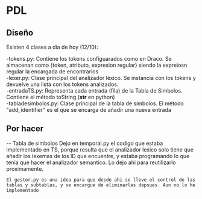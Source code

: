 # PDL


## Diseño  

Existen 4 clases a día de hoy (12/10):

-tokens.py: Contiene los tokens configuarados como en Draco. Se almacenan como  {token, atributo, expresion regular} siendo la expreiosn regular la encargada de encontrarlos  
-lexer.py: Clase principal del analizador léxico. Se instancia con los tokens y devuelve una lista con los tokens analizados.  
-entradaTS.py: Representa cada entrada (fila) de la Tabla de Simbolos. Contiene el método toString (__str__ en python)  
-tabladesimbolos.py: Clase principal de la tabla de símbolos. El método "add_identifier" es el que se encarga de añadir una nueva entrada  

## Por hacer  

-- Tabla de simbolos
    Dejo en temporal.py el codigo que estaba implementado en TS, porque resulta que el analizador lexico solo tiene que añadir los lexemas de los ID que encuentre, y estaba programando lo que tenia que hacer el analizador semantico. Lo dejo ahi para reutilizarlo proximamente.

    El gestor.py es una idea para que desde ahi se lleve el control de las tablas y subtablas, y se encargue de eliminarlas depsues. Aun no lo he implementado

